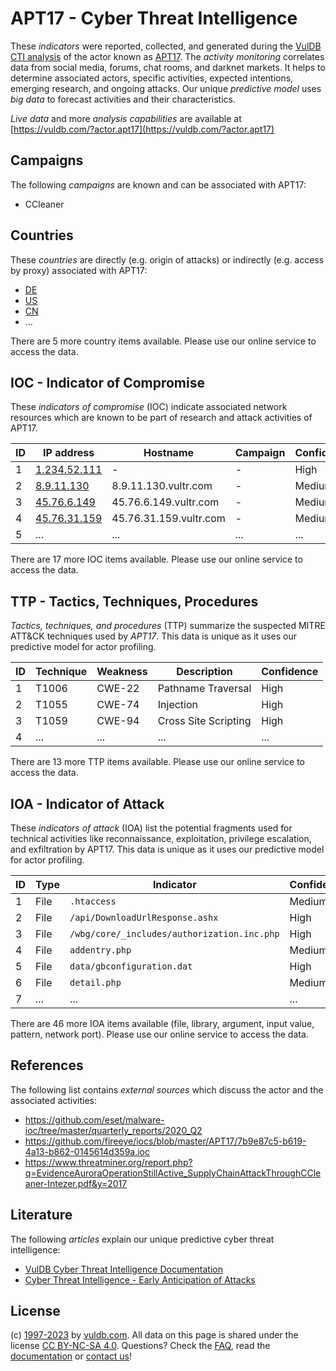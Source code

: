 # APT17 - Cyber Threat Intelligence

These _indicators_ were reported, collected, and generated during the [VulDB CTI analysis](https://vuldb.com/?kb.cti) of the actor known as [APT17](https://vuldb.com/?actor.apt17). The _activity monitoring_ correlates data from social media, forums, chat rooms, and darknet markets. It helps to determine associated actors, specific activities, expected intentions, emerging research, and ongoing attacks. Our unique _predictive model_ uses _big data_ to forecast activities and their characteristics.

_Live data_ and more _analysis capabilities_ are available at [https://vuldb.com/?actor.apt17](https://vuldb.com/?actor.apt17)

## Campaigns

The following _campaigns_ are known and can be associated with APT17:

* CCleaner

## Countries

These _countries_ are directly (e.g. origin of attacks) or indirectly (e.g. access by proxy) associated with APT17:

* [DE](https://vuldb.com/?country.de)
* [US](https://vuldb.com/?country.us)
* [CN](https://vuldb.com/?country.cn)
* ...

There are 5 more country items available. Please use our online service to access the data.

## IOC - Indicator of Compromise

These _indicators of compromise_ (IOC) indicate associated network resources which are known to be part of research and attack activities of APT17.

ID | IP address | Hostname | Campaign | Confidence
-- | ---------- | -------- | -------- | ----------
1 | [1.234.52.111](https://vuldb.com/?ip.1.234.52.111) | - | - | High
2 | [8.9.11.130](https://vuldb.com/?ip.8.9.11.130) | 8.9.11.130.vultr.com | - | Medium
3 | [45.76.6.149](https://vuldb.com/?ip.45.76.6.149) | 45.76.6.149.vultr.com | - | Medium
4 | [45.76.31.159](https://vuldb.com/?ip.45.76.31.159) | 45.76.31.159.vultr.com | - | Medium
5 | ... | ... | ... | ...

There are 17 more IOC items available. Please use our online service to access the data.

## TTP - Tactics, Techniques, Procedures

_Tactics, techniques, and procedures_ (TTP) summarize the suspected MITRE ATT&CK techniques used by _APT17_. This data is unique as it uses our predictive model for actor profiling.

ID | Technique | Weakness | Description | Confidence
-- | --------- | -------- | ----------- | ----------
1 | T1006 | CWE-22 | Pathname Traversal | High
2 | T1055 | CWE-74 | Injection | High
3 | T1059 | CWE-94 | Cross Site Scripting | High
4 | ... | ... | ... | ...

There are 13 more TTP items available. Please use our online service to access the data.

## IOA - Indicator of Attack

These _indicators of attack_ (IOA) list the potential fragments used for technical activities like reconnaissance, exploitation, privilege escalation, and exfiltration by APT17. This data is unique as it uses our predictive model for actor profiling.

ID | Type | Indicator | Confidence
-- | ---- | --------- | ----------
1 | File | `.htaccess` | Medium
2 | File | `/api/DownloadUrlResponse.ashx` | High
3 | File | `/wbg/core/_includes/authorization.inc.php` | High
4 | File | `addentry.php` | Medium
5 | File | `data/gbconfiguration.dat` | High
6 | File | `detail.php` | Medium
7 | ... | ... | ...

There are 46 more IOA items available (file, library, argument, input value, pattern, network port). Please use our online service to access the data.

## References

The following list contains _external sources_ which discuss the actor and the associated activities:

* https://github.com/eset/malware-ioc/tree/master/quarterly_reports/2020_Q2
* https://github.com/fireeye/iocs/blob/master/APT17/7b9e87c5-b619-4a13-b862-0145614d359a.ioc
* https://www.threatminer.org/report.php?q=EvidenceAuroraOperationStillActive_SupplyChainAttackThroughCCleaner-Intezer.pdf&y=2017

## Literature

The following _articles_ explain our unique predictive cyber threat intelligence:

* [VulDB Cyber Threat Intelligence Documentation](https://vuldb.com/?kb.cti)
* [Cyber Threat Intelligence - Early Anticipation of Attacks](https://www.scip.ch/en/?labs.20201022)

## License

(c) [1997-2023](https://vuldb.com/?kb.changelog) by [vuldb.com](https://vuldb.com/?kb.about). All data on this page is shared under the license [CC BY-NC-SA 4.0](https://creativecommons.org/licenses/by-nc-sa/4.0/). Questions? Check the [FAQ](https://vuldb.com/?kb.faq), read the [documentation](https://vuldb.com/?kb) or [contact us](https://vuldb.com/?contact)!
